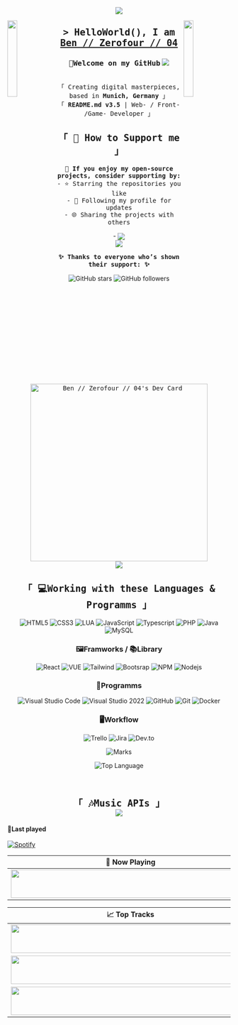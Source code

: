 <p align="center">
  <a href="https://github.com/Zerofour04"><img src="https://github-production-user-asset-6210df.s3.amazonaws.com/60815764/292596436-61e05eaa-b53e-44fc-a03b-3279bc1e7b3a.gif"></a>
</p>
<img align="left" src="https://user-images.githubusercontent.com/65187002/144930161-2f783401-8d27-4fdf-a2f7-cc0ba32f1f1f.gif" width="21%" style="display:inline;"><img align="right" src="https://user-images.githubusercontent.com/65187002/144930161-2f783401-8d27-4fdf-a2f7-cc0ba32f1f1f.gif" width="21%" style="display:inline;">
<h2 align="center">
        <samp>&gt; HelloWorld(), I am
                <b><a target="_blank" href="https://zerofour04.me">Ben // Zerofour // 04</a></b>
</h2>
<h3 align="center">
    <samp>👋Welcome on my GitHub</samp>
    <a href="https://github.com/Zerofour04"><img src="https://github.com/Zerofour04/Zerofour04/assets/60815764/fec2e9df-a845-444d-91b8-7d9b8b44dd41"></a>
</h3>
<p align="center"> 
  <samp>
    <br>
    「 Creating digital masterpieces, based in <b>Munich, Germany</b> 」
    <br>
    「 <b>README.md v3.5 </b>| Web- / Front- /Game- Developer 」
  </samp>
</p>

<h2 align="center">
  <samp>
    「 <b>💌 How to Support me</b> 」
  </samp>
</h2>

<p align="center">
  <samp>
    <b>🌟 If you enjoy my open-source projects, consider supporting by:</b>
    <br>
     - ⭐ Starring the repositories you like
    <br>
     - 👤 Following my profile for updates
    <br>
     - 🌐 Sharing the projects with others
  </samp>
</p>

<p align="center">
  - <a href="https://www.paypal.me/zerofour2004" target="blank"><img align="center" src="https://img.shields.io/badge/PayPal-00457C?style=for-the-badge&logo=paypal&logoColor=white"/></a>
  <br>
    <a href="https://github.com/Zerofour04"><img src="https://github.com/Zerofour04/Zerofour04/assets/60815764/3f0ef9f2-e020-46ab-9632-bfbe4c2016e5"></a>
</p>

<p align="center">
  <samp><b>✨ Thanks to everyone who’s shown their support: ✨</b></samp>
</p>

<p align="center">
  <img src="https://img.shields.io/github/stars/Zerofour04?style=for-the-badge" alt="GitHub stars">
  <img src="https://img.shields.io/github/followers/Zerofour04?style=for-the-badge" alt="GitHub followers">
</p>

<p align="center">
  <samp>
    <a href="https://app.daily.dev/Zerofour04"><img align="center" src="https://api.daily.dev/devcards/14f96dd5a8b245a4a89aced625dd7d70.png?r=ihd" width="400" alt="Ben // Zerofour // 04's Dev Card"/></a>
    <br>
    <a href="https://github.com/Zerofour04"><img src="https://github.com/Zerofour04/Zerofour04/assets/60815764/a131f48f-2e04-49eb-ab26-2be0753ae452"></a>
  </samp>
</p>

<h2 align="center">
  <samp>
    「 <b>💻Working with these Languages & Programms</b> 」
  </samp>
</h2>
<p align="center">
  <img src="https://img.shields.io/badge/HTML5-E34F26?style=for-the-badge&logo=html5&logoColor=white" alt="HTML5"/>
  <img src="https://img.shields.io/badge/CSS3-1572B6?style=for-the-badge&logo=css3&logoColor=white" alt="CSS3"/>
  <img src="https://img.shields.io/badge/Lua-2C2D72?style=for-the-badge&logo=lua&logoColor=white" alt="LUA"/>
  <img src="https://img.shields.io/badge/JavaScript-F7DF1E?style=for-the-badge&logo=javascript&logoColor=black" alt="JavaScript"/>
  <img src="https://img.shields.io/badge/TypeScript-007ACC?style=for-the-badge&logo=typescript&logoColor=white" alt="Typescript"/>
  <img src="https://img.shields.io/badge/PHP-777BB4?style=for-the-badge&logo=php&logoColor=white" alt="PHP"/>
  <img src="https://img.shields.io/badge/java-%23ED8B00.svg?style=for-the-badge&logo=java&logoColor=white" alt="Java"/>
  <img src="https://img.shields.io/badge/MySQL-FFBE00?style=for-the-badge&logo=mysql&logoColor=white" alt="MySQL"/>
</p>

<h3 align="center">🖼️Framworks / 📚Library</h3>
<p align="center">
  <img src="https://img.shields.io/badge/React-20232A?style=for-the-badge&logo=react&logoColor=61DAFB" alt="React"/>
  <img src="https://img.shields.io/badge/Vue%20js-35495E?style=for-the-badge&logo=vuedotjs&logoColor=4FC08D" alt="VUE"/>
  <img src="https://img.shields.io/badge/Tailwind_CSS-38B2AC?style=for-the-badge&logo=tailwind-css&logoColor=white" alt="Tailwind"/>
  <img src="https://img.shields.io/badge/Bootstrap-563D7C?style=for-the-badge&logo=bootstrap&logoColor=white" alt="Bootsrap"/>
  <img src="https://img.shields.io/badge/npm-CB3837?style=for-the-badge&logo=npm&logoColor=white" alt="NPM"/>
  <img src="https://img.shields.io/badge/Node.js-43853D?style=for-the-badge&logo=node-dot-js&logoColor=white" alt="Nodejs"/>

</p>

<h3 align="center">🤖Programms</h3>
<p align="center">
  <img src="https://img.shields.io/badge/VSCode-0078D4?style=for-the-badge&logo=visual%20studio%20code&logoColor=white" alt="Visual Studio Code"/>
  <img src="https://img.shields.io/badge/VSStudio2022-5C2D91?style=for-the-badge&logo=visual%20studio&logoColor=white" alt="Visual Studio 2022"/>
  <img src="https://img.shields.io/badge/GitHub-100000?style=for-the-badge&logo=github&logoColor=white" alt="GitHub"/>
  <img src="https://img.shields.io/badge/Git-F05032?style=for-the-badge&logo=git&logoColor=white" alt="Git"/>
  <img src="https://img.shields.io/badge/Docker-2CA5E0?style=for-the-badge&logo=docker&logoColor=white" alt="Docker"/>
</p>  

<h3 align="center">🖥️Workflow</h3>
<p align="center">
  <img src="https://img.shields.io/badge/Trello-0052CC?style=for-the-badge&logo=trello&logoColor=white" alt="Trello"/>
    <img src="https://img.shields.io/badge/Jira-0052CC?style=for-the-badge&logo=Jira&logoColor=white" alt="Jira"/>
    <img src="https://img.shields.io/badge/dev.to-0A0A0A?style=for-the-badge&logo=devdotto&logoColor=white" alt="Dev.to"/>
</p>

<p align="center">
  <img alt="Marks" src="https://github-readme-stats.vercel.app/api/top-langs/?username=Zerofour04&layout=compact" />
</p>
<p align="center">
  <img alt="Top Language" src="https://github-readme-stats.vercel.app/api?username=Zerofour04&show_icons=true&theme=algolia" />
</p>

<br>
<h2 align="center">
  <samp>
    「 <b>🎶Music APIs</b> 」
  </samp>
  <br>
    <a align="center" href="https://github.com/Zerofour04"><img src="https://github.com/Zerofour04/Zerofour04/assets/60815764/485a8397-32d7-405b-918f-fa2842580d4f"></a>
</h2>

#### 🎵Last played

[![Spotify](https://spotifyapi-zerofour04.vercel.app/api/spotify)](https://open.spotify.com/user/brubiyt)

| 🎵 Now Playing                                                                                                                    |
| ------------------------------------------------------------------------------------------------------------------------------ |
| <a href="https://spotifyapi2.vercel.app/now-playing?open"><img src="https://spotifyapi2.vercel.app/now-playing" width="540" height="64"></a> |

<table>
  <thead>
    <tr>
      <th>📈 Top Tracks</th>
    </tr>
  </thead>
  <tbody>
    <tr>
      <td><a href="https://spotifyapi2-597inxle8-zerofour04.vercel.app/top-tracks?i=0&open"><img src="https://spotifyapi2-597inxle8-zerofour04.vercel.app/top-tracks?i=0" width="540" height="64"></a></td>
    </tr>
    <tr></tr> <!-- hide gray row -->
    <tr>
      <td><a href="https://spotifyapi2-597inxle8-zerofour04.vercel.app/top-tracks?i=1&open"><img src="https://spotifyapi2-597inxle8-zerofour04.vercel.app/top-tracks?i=1" width="540" height="64"></a></td>
    </tr>
    <tr></tr> <!-- hide gray row -->
    <tr>
      <td><a href="https://spotifyapi2-597inxle8-zerofour04.vercel.app/top-tracks?i=2&open"><img src="https://spotifyapi2-597inxle8-zerofour04.vercel.app/top-tracks?i=2" width="540" height="64"></a></td>
    </tr>
  </tbody>
</table>

[windows]:https://www.microsoft.com/en-us/windows/
[linux]:https://www.linux.org
[discord]: https://steamcommunity.com/id/zerofour_04/
[youtube]: https://www.youtube.com/channel/UCiG2ezBIH8PKOjrvHyipR_g
[twitter]: https://twitter.com/Zerofour_04_
[twitch]: https://www.twitch.tv/zerofour_04_
[spotify]: https://www.twitch.tv/zerofour_04_
[steam]: https://steamcommunity.com/id/zerofour_04/
[nvidia]: https://www.nvidia.com
[intel]: https://www.intel.com/content/www/us/en/homepage.html
[paypal]: https://www.paypal.com/cgi-bin/webscr?cmd=_s-xclick&hosted_button_id=RD94Q2KCD6GEW&source=url
[patreon]: https://www.patreon.com/zerofour
[buymeacoffee]: https://www.buymeacoffee.com/zerofour
[json]: https://www.npmjs.com/package/json-server
